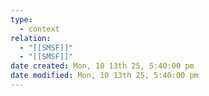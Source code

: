 ```yaml
---
type:
  - context
relation:
  - "[[SMSF]]"
  - "[[SMSF]]"
date created: Mon, 10 13th 25, 5:40:00 pm
date modified: Mon, 10 13th 25, 5:40:00 pm
---
```

